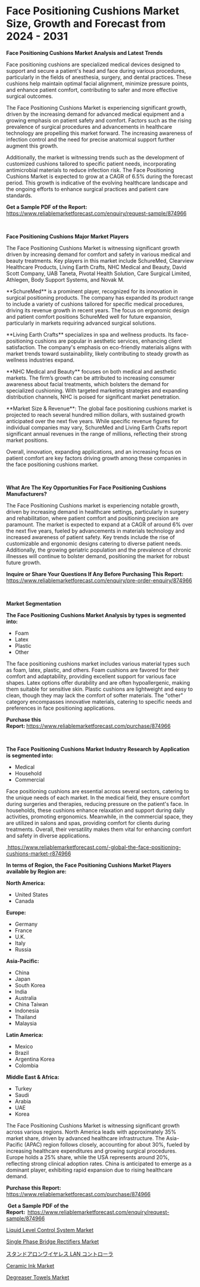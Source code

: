 <p><h1>Face Positioning Cushions Market Size, Growth and Forecast from 2024 - 2031</h1></p><p><strong>Face Positioning Cushions Market Analysis and Latest Trends</strong></p>
<p><p>Face positioning cushions are specialized medical devices designed to support and secure a patient's head and face during various procedures, particularly in the fields of anesthesia, surgery, and dental practices. These cushions help maintain optimal facial alignment, minimize pressure points, and enhance patient comfort, contributing to safer and more effective surgical outcomes.</p><p>The Face Positioning Cushions Market is experiencing significant growth, driven by the increasing demand for advanced medical equipment and a growing emphasis on patient safety and comfort. Factors such as the rising prevalence of surgical procedures and advancements in healthcare technology are propelling this market forward. The increasing awareness of infection control and the need for precise anatomical support further augment this growth.</p><p>Additionally, the market is witnessing trends such as the development of customized cushions tailored to specific patient needs, incorporating antimicrobial materials to reduce infection risk. The Face Positioning Cushions Market is expected to grow at a CAGR of 6.5% during the forecast period. This growth is indicative of the evolving healthcare landscape and the ongoing efforts to enhance surgical practices and patient care standards.</p></p>
<p><strong>Get a Sample PDF of the Report:&nbsp;</strong> <a href="https://www.reliablemarketforecast.com/enquiry/request-sample/874966">https://www.reliablemarketforecast.com/enquiry/request-sample/874966</a></p>
<p>&nbsp;</p>
<p><strong>Face Positioning Cushions Major Market Players</strong></p>
<p><p>The Face Positioning Cushions Market is witnessing significant growth driven by increasing demand for comfort and safety in various medical and beauty treatments. Key players in this market include SchureMed, Clearview Healthcare Products, Living Earth Crafts, NHC Medical and Beauty, David Scott Company, UAB Taneta, Pivotal Health Solution, Care Surgical Limited, Athlegen, Body Support Systems, and Novak M.</p><p>**SchureMed** is a prominent player, recognized for its innovation in surgical positioning products. The company has expanded its product range to include a variety of cushions tailored for specific medical procedures, driving its revenue growth in recent years. The focus on ergonomic design and patient comfort positions SchureMed well for future expansion, particularly in markets requiring advanced surgical solutions.</p><p>**Living Earth Crafts** specializes in spa and wellness products. Its face-positioning cushions are popular in aesthetic services, enhancing client satisfaction. The company's emphasis on eco-friendly materials aligns with market trends toward sustainability, likely contributing to steady growth as wellness industries expand.</p><p>**NHC Medical and Beauty** focuses on both medical and aesthetic markets. The firm’s growth can be attributed to increasing consumer awareness about facial treatments, which bolsters the demand for specialized cushioning. With targeted marketing strategies and expanding distribution channels, NHC is poised for significant market penetration.</p><p>**Market Size & Revenue**: The global face positioning cushions market is projected to reach several hundred million dollars, with sustained growth anticipated over the next five years. While specific revenue figures for individual companies may vary, SchureMed and Living Earth Crafts report significant annual revenues in the range of millions, reflecting their strong market positions.</p><p>Overall, innovation, expanding applications, and an increasing focus on patient comfort are key factors driving growth among these companies in the face positioning cushions market.</p></p>
<p>&nbsp;</p>
<p><strong>What Are The Key Opportunities For Face Positioning Cushions Manufacturers?</strong></p>
<p><p>The Face Positioning Cushions market is experiencing notable growth, driven by increasing demand in healthcare settings, particularly in surgery and rehabilitation, where patient comfort and positioning precision are paramount. The market is expected to expand at a CAGR of around 6% over the next five years, fueled by advancements in materials technology and increased awareness of patient safety. Key trends include the rise of customizable and ergonomic designs catering to diverse patient needs. Additionally, the growing geriatric population and the prevalence of chronic illnesses will continue to bolster demand, positioning the market for robust future growth.</p></p>
<p><strong>Inquire or Share Your Questions If Any Before Purchasing This Report:</strong> <a href="https://www.reliablemarketforecast.com/enquiry/pre-order-enquiry/874966">https://www.reliablemarketforecast.com/enquiry/pre-order-enquiry/874966</a></p>
<p>&nbsp;</p>
<p><strong>Market Segmentation</strong></p>
<p><strong>The Face Positioning Cushions Market Analysis by types is segmented into:</strong></p>
<p><ul><li>Foam</li><li>Latex</li><li>Plastic</li><li>Other</li></ul></p>
<p><p>The face positioning cushions market includes various material types such as foam, latex, plastic, and others. Foam cushions are favored for their comfort and adaptability, providing excellent support for various face shapes. Latex options offer durability and are often hypoallergenic, making them suitable for sensitive skin. Plastic cushions are lightweight and easy to clean, though they may lack the comfort of softer materials. The "other" category encompasses innovative materials, catering to specific needs and preferences in face positioning applications.</p></p>
<p><strong>Purchase this Report:&nbsp;</strong><a href="https://www.reliablemarketforecast.com/purchase/874966">https://www.reliablemarketforecast.com/purchase/874966</a></p>
<p>&nbsp;</p>
<p><strong>The Face Positioning Cushions Market Industry Research by Application is segmented into:</strong></p>
<p><ul><li>Medical</li><li>Household</li><li>Commercial</li></ul></p>
<p><p>Face positioning cushions are essential across several sectors, catering to the unique needs of each market. In the medical field, they ensure comfort during surgeries and therapies, reducing pressure on the patient's face. In households, these cushions enhance relaxation and support during daily activities, promoting ergonomics. Meanwhile, in the commercial space, they are utilized in salons and spas, providing comfort for clients during treatments. Overall, their versatility makes them vital for enhancing comfort and safety in diverse applications.</p></p>
<p><a href="https://www.reliablemarketforecast.com/-global-the-face-positioning-cushions-market-r874966">&nbsp;https://www.reliablemarketforecast.com/-global-the-face-positioning-cushions-market-r874966</a></p>
<p><strong>In terms of Region, the Face Positioning Cushions Market Players available by Region are:</strong></p>
<p>
    <p> <strong> North America: </strong>
        <ul>
            <li>United States</li>
            <li>Canada</li>
        </ul>
        </p> 
    <p> <strong> Europe: </strong>
        <ul>
            <li>Germany</li>
            <li>France</li>
            <li>U.K.</li>
            <li>Italy</li>
            <li>Russia</li>
        </ul>
        </p> 
    <p> <strong> Asia-Pacific: </strong>
        <ul>
            <li>China</li>
            <li>Japan</li>
            <li>South Korea</li>
            <li>India</li>
            <li>Australia</li>
            <li>China Taiwan</li>
            <li>Indonesia</li>
            <li>Thailand</li>
            <li>Malaysia</li>
        </ul>
        </p> 
    <p> <strong> Latin America: </strong>
        <ul>
            <li>Mexico</li>
            <li>Brazil</li>
            <li>Argentina Korea</li>
            <li>Colombia</li>
        </ul>
        </p> 
    <p> <strong> Middle East & Africa: </strong>
        <ul>
            <li>Turkey</li>
            <li>Saudi</li>
            <li>Arabia</li>
            <li>UAE</li>
            <li>Korea</li>
        </ul>
    </p>
    </p>
<p><p>The Face Positioning Cushions Market is witnessing significant growth across various regions. North America leads with approximately 35% market share, driven by advanced healthcare infrastructure. The Asia-Pacific (APAC) region follows closely, accounting for about 30%, fueled by increasing healthcare expenditures and growing surgical procedures. Europe holds a 25% share, while the USA represents around 20%, reflecting strong clinical adoption rates. China is anticipated to emerge as a dominant player, exhibiting rapid expansion due to rising healthcare demand.</p></p>
<p><strong>Purchase this Report: </strong><a href="https://www.reliablemarketforecast.com/purchase/874966">https://www.reliablemarketforecast.com/purchase/874966</a></p>
<p>&nbsp;<strong>Get a Sample PDF of the Report:&nbsp;&nbsp;</strong><a href="https://www.reliablemarketforecast.com/enquiry/request-sample/874966">https://www.reliablemarketforecast.com/enquiry/request-sample/874966</a></p>
<p><strong></strong></p>
<p><p><a href="https://www.linkedin.com/pulse/liquid-level-control-system-market-global-regional-analysis-mwqaf?trackingId=FNCxKO5tQVSXlg0pjSulQw%3D%3D">Liquid Level Control System Market</a></p><p><a href="https://medium.com/@minervawunsch/the-single-phase-bridge-rectifiers-market-report-analyzes-important-operational-and-performance-92e583f8eb51">Single Phase Bridge Rectifiers Market</a></p><p><a href="https://medium.com/@sandymann91/%E3%82%B0%E3%83%AD%E3%83%BC%E3%83%90%E3%83%AB%E3%82%B9%E3%82%BF%E3%83%B3%E3%83%89%E3%82%A2%E3%83%AD%E3%83%B3%E3%83%AF%E3%82%A4%E3%83%A4%E3%83%AC%E3%82%B9lan%E3%82%B3%E3%83%B3%E3%83%88%E3%83%AD%E3%83%BC%E3%83%A9%E5%B8%82%E5%A0%B4%E3%81%AE%E6%A9%9F%E4%BC%9A%E3%81%A8%E5%B8%82%E5%A0%B4%E3%81%AE%E8%AA%B2%E9%A1%8C-2024%E5%B9%B4-2031%E5%B9%B4-6e7667d1f7cc?postPublishedType=initial">スタンドアロンワイヤレス LAN コントローラ</a></p><p><a href="https://issuu.com/reportprime-2/docs/ceramic-ink-market-size-2030.pptx_6bb1d6b85c7a86">Ceramic Ink Market</a></p><p><a href="https://github.com/dringals/Market-Research-Report-List-6/blob/main/degreaser-towels-market.md">Degreaser Towels Market</a></p></p>